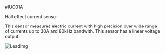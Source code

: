 <!--- Created:2017-01-02T13:57:00.853946: ---> 
<!--- Author:Mlab: ---> 
<!--- AuthorEmail:email@mlab.cz: ---> 
<!--- Tags:None: ---> 
<!--- Ust:None: ---> 
<!--- Name:IUC01A: --->
#IUC01A 
<!--- LongName --->
Hall effect current sensor
<!--- ELongName ---> 

<!--- Lead --->
This sensor measures electric current with high precision over wide range of currents up to 30A and 80kHz bandwith. This sensor has a linear voltage output.
<!--- ELead ---> 

![LeadImg](DOC/SRC/img//home/roman/repos/test-mlab-repos/Modules/Sensors/IUC01A/DOC/SRC/img//IUC01A_Top_Big.jpg) 


​
​
<!--- Description --->
<!--- EDescription --->
<!--- Content --->
<!--- EContent --->
            